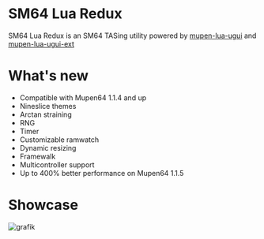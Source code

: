 # SM64 Lua Redux

SM64 Lua Redux is an SM64 TASing utility powered by [mupen-lua-ugui](https://github.com/Aurumaker72/mupen-lua-ugui) and  [mupen-lua-ugui-ext](https://github.com/Aurumaker72/mupen-lua-ugui-ext)

# What's new

- Compatible with Mupen64 1.1.4 and up
- Nineslice themes
- Arctan straining
- RNG
- Timer
- Customizable ramwatch
- Dynamic resizing
- Framewalk
- Multicontroller support
- Up to 400% better performance on Mupen64 1.1.5

# Showcase

![grafik](https://github.com/Mupen64-Rewrite/SM64LuaRedux/assets/48759429/802aef1e-5dae-4d02-b3b6-b377f5f3fac8)
